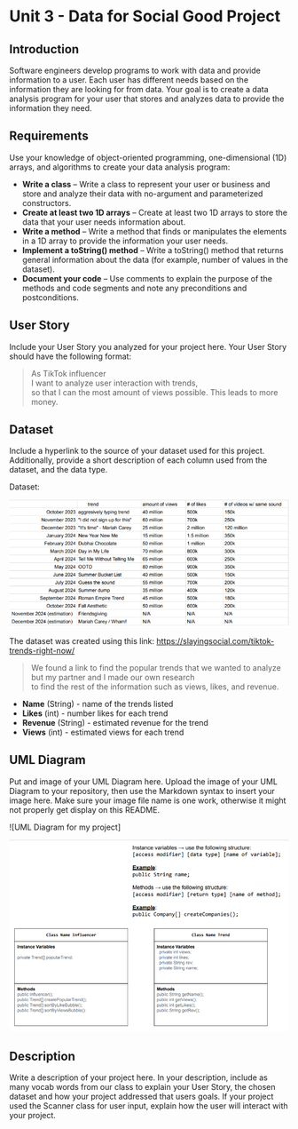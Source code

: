 # Unit 3 - Data for Social Good Project 

## Introduction 

Software engineers develop programs to work with data and provide information to a user. Each user has different needs based on the information they are looking for from data. Your goal is to create a data analysis program for your user that stores and analyzes data to provide the information they need. 

## Requirements 

Use your knowledge of object-oriented programming, one-dimensional (1D) arrays, and algorithms to create your data analysis program: 
- **Write a class** – Write a class to represent your user or business and store and analyze their data with no-argument and parameterized constructors. 
- **Create at least two 1D arrays** – Create at least two 1D arrays to store the data that your user needs information about. 
- **Write a method** – Write a method that finds or manipulates the elements in a 1D array to provide the information your user needs. 
- **Implement a toString() method** – Write a toString() method that returns general information about the data (for example, number of values in the dataset). 
- **Document your code** – Use comments to explain the purpose of the methods and code segments and note any preconditions and postconditions. 

## User Story 

Include your User Story you analyzed for your project here. Your User Story should have the following format: 

> As TikTok influencer <br> 
> I want to analyze user interaction with trends, <br> 
> so that I can the most amount of views possible. This leads to more money.

## Dataset 

Include a hyperlink to the source of your dataset used for this project. Additionally, provide a short description of each column used from the dataset, and the data type. 


Dataset: 

![alt text](image-2.png)

The dataset was created using this link: https://slayingsocial.com/tiktok-trends-right-now/ 

> We found a link to find the popular trends that we wanted to analyze but my partner and I made our own research <br>
> to find the rest of the information such as views, likes, and revenue.
- **Name** (String) - name of the trends listed
- **Likes** (int) - number likes for each trend
- **Revenue** (String) - estimated revenue for the trend
- **Views** (int) - estimated views for each trend

## UML Diagram 

Put and image of your UML Diagram here. Upload the image of your UML Diagram to your repository, then use the Markdown syntax to insert your image here. Make sure your image file name is one work, otherwise it might not properly get display on this README. 

![UML Diagram for my project]

![alt text](image-1.png)

## Description 

Write a description of your project here. In your description, include as many vocab words from our class to explain your User Story, the chosen dataset and how your project addressed that users goals. If your project used the Scanner class for user input, explain how the user will interact with your project.